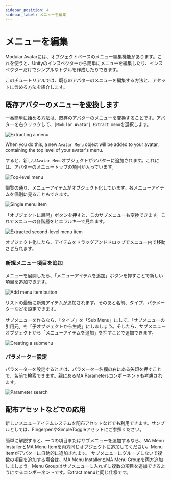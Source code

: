 ```yaml
---
sidebar_position: 4
sidebar_label: メニューを編集
---
```


# メニューを編集

Modular Avatarには、オブジェクトベースのメニュー編集機能があります。これを使うと、Unityのインスペクターから簡単にメニューを編集したり、インスペクターだけでシンプルなトグルを作成したりできます。

このチュートリアルでは、既存のアバターのメニューを編集する方法と、アセットに含める方法を紹介します。

## 既存アバターのメニューを変換します

一番簡単に始める方法は、既存のアバターのメニューを変換することです。アバターを右クリックして、`[Modular Avatar] Extract menu`を選択します。

![Extracting a menu](extract-menu.png)

When you do this, a new `Avatar Menu` object will be added to your avatar, containing the top level of your avatar's menu.

すると、新しい`Avatar Menu`オブジェクトがアバターに追加されます。これには、アバターのメニュートップの項目が入っています。

![Top-level menu](menu-toplevel.png)

御覧の通り、メニューアイテムがオブジェクト化しています。各メニューアイテムを個別に見ることもできます。

![Single menu item](menuitem-single.png)

「オブジェクトに展開」ボタンを押すと、このサブメニューも変換できます。これでメニューの各階層をヒエラルキーで見れます。

![Extracted second-level menu item](second-level-extract.png)

オブジェクト化したら、アイテムをドラッグアンドドロップでメニュー内で移動させられます。

### 新規メニュー項目を追加

メニューを展開したら、「メニューアイテムを追加」ボタンを押すことで新しい項目を追加できます。

![Add menu item button](add-menu-item-button.png)

リストの最後に新規アイテムが追加されます。そのあと名前、タイプ、パラメーターなどを設定できます。

サブメニューを作るなら、「タイプ」を「Sub Menu」にして、「サブメニューの引用元」を「子オブジェクトから生成」にしましょう。そしたら、サブメニューオブジェクトから「メニューアイテムを追加」を押すことで追加できます。

![Creating a submenu](new-submenu-item.png)

### パラメーター設定

パラメーターを設定するときは、パラメーター名欄の右にある矢印を押すことで、名前で検索できます。親にあるMA Parametersコンポーネントも考慮されます。


![Parameter search](param-search.png)

## 配布アセットなどでの応用

新しいメニューアイテムシステムを配布アセットなどでも利用できます。サンプルとしては、FingerpenやSimpleToggleアセットにご参照ください。

簡単に解説すると、一つの項目またはサブメニューを追加するなら、MA Menu InstallerとMA Menu Itemを両方同じオブジェクトに追加してください。Menu Itemがアバターに自動的に追加されます。
サブメニューにグループしないで複数の項目を追加する場合は、MA Menu InstallerとMA Menu Groupを両方追加しましょう。Menu Groupはサブメニューに入れずに複数の項目を追加できるようにするコンポーネントです。Extract menuと同じ仕様です。